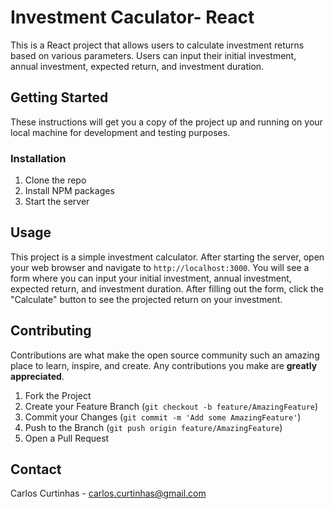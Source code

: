 # Investment Caculator- React

This is a React project that allows users to calculate investment returns based on various parameters.
Users can input their initial investment, annual investment, expected return, and investment duration.

## Getting Started

These instructions will get you a copy of the project up and running on your local machine for development and testing purposes.


### Installation

1. Clone the repo
2. Install NPM packages
3. Start the server


## Usage

This project is a simple investment calculator. After starting the server, open your web browser and navigate to `http://localhost:3000`. You will see a form where you can input your initial investment, annual investment, expected return, and investment duration. After filling out the form, click the "Calculate" button to see the projected return on your investment.

## Contributing

Contributions are what make the open source community such an amazing place to learn, inspire, and create. Any contributions you make are **greatly appreciated**.

1. Fork the Project
2. Create your Feature Branch (`git checkout -b feature/AmazingFeature`)
3. Commit your Changes (`git commit -m 'Add some AmazingFeature'`)
4. Push to the Branch (`git push origin feature/AmazingFeature`)
5. Open a Pull Request


## Contact

Carlos Curtinhas - carlos.curtinhas@gmail.com


